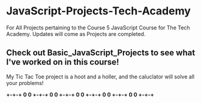 # JavaScript-Projects-Tech-Academy
For All Projects pertaining to the Course 5 JavaScript Course for The Tech Academy. Updates will come as Projects are completed.

## Check out Basic_JavaScript_Projects to see what I've worked on in this course!

My Tic Tac Toe project is a hoot and a holler, and the caluclator will solve all your problems!

**+-+-+ 0 0 +-+-+ 0 0 +-+-+ 0 0 +-+-+ 0 0 +-+-+ 0 0 +-+-+**

